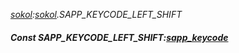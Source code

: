_[sokol](../../modules/sokol/sokol-module.md):[sokol](../../modules/sokol/sokol-module.md).SAPP\_KEYCODE\_LEFT\_SHIFT_
##### Const SAPP\_KEYCODE\_LEFT\_SHIFT:[sapp_keycode](../../modules/sokol/sokol-sapp_keycode.md)
